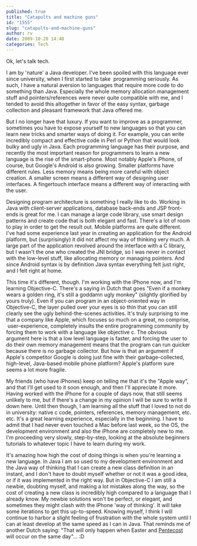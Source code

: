 ```yaml
---
published: true
title: "Catapults and machine guns"
id: "1555"
slug: "catapults-and-machine-guns"
author: rv
date: 2009-10-20 14:48
categories: Tech
---
```

Ok, let's talk tech.

I am by 'nature' a Java developer. I've been spoiled with this language ever since university, when I first started to take  programming seriously. As such, I have a natural aversion to languages that require more code to do something than Java. Especially the whole memory allocation management stuff and pointers/references were never quite compatible with me, and I tended to avoid this altogether in favor of the easy syntax, garbage collection and pleasant framework that Java offered me.

But I no longer have that luxury. If you want to improve as a programmer, sometimes you have to expose yourself to new languages so that you can learn new tricks and smarter ways of doing it. For example, you can write incredibly compact and effective code in Perl or Python that would look bulky and ugly in Java. Each programming language has their purpose, and recently the most important reason for programmers to learn a new language is the rise of the smart-phone. Most notably Apple's iPhone, of course, but Google's Android is also growing. Smaller platforms have different rules. Less memory means being more careful with object creation. A smaller screen means a different way of designing user interfaces. A fingertouch interface means a different way of interacting with the user.

Designing program architecture is something I really like to do. Working in Java with client-server applications, database back-ends and JSP front-ends is great for me. I can manage a large code library, use smart design patterns and create code that is both elegant and fast. There's a lot of room to play in order to get the result out. Mobile platforms are quite different. I've had some experience last year in creating an application for the Android platform, but (surprisingly) it did not affect my way of thinking very much. A large part of the application revolved around the interface with a C library, but I wasn't the one who created the JNI bridge, so I was never in contact with the low-level stuff, like allocating memory or managing pointers. And since Android syntax is by definition Java syntax everything felt just right, and I felt right at home.

This time it's different, though. I'm working with the iPhone now, and I'm learning Objective-C. There's a saying in Dutch that goes "Even if a monkey wears a golden ring, it's still a goddamn ugly monkey" (slightly glorified by yours truly). Even if you can program in an object-oriented way in Objective-C, the layer pulled over your eyes is so thin that you can still clearly see the ugly behind-the-scenes activities. It's truly surprising to me that a company like Apple, which focuses so much on a great, no comprise,  user-experience, completely insults the entire programming community by forcing them to work with a language like objective c. The obvious argument here is that a low level language is faster, and forcing the user to do their own memory management means that the program can run quicker because there is no garbage collector. But how is that an argument if Apple's competitor Google is doing just fine with their garbage-collected, high-level, Java-based mobile phone platform? Apple's platform sure seems a lot more fragile.

My friends (who have iPhones) keep on telling me that it's the "Apple way", and that I'll get used to it soon enough, and then I'll appreciate it more. Having worked with the iPhone for a couple of days now, that still seems unlikely to me, but if there's a change in my opinion I will be sure to write it down here. Until then though, I am learning all the stuff that I loved to not do in university: native c code, pointers, references, memory management, etc. etc. It's a great learning experience, especially in the beginning. I have to admit that I had never even touched a Mac before last week, so the OS, the development environment and also the iPhone are completely new to me. I'm proceeding very slowly, step-by-step, looking at the absolute beginners tutorials to whatever topic I have to learn during my work.

It's amazing how high the cost of doing things is when you're learning a new language. In Java I am so used to my development environment and the Java way of thinking that I can create a new class definition in an instant, and I don't have to doubt myself whether or not it was a good idea, or if it was implemented in the right way. But in Objective-C I am still a newbie, doubting myself, and making a lot mistakes along the way, so the cost of creating a new class is incredibly high compared to a language that I already know. My newbie solutions won't be perfect, or elegant, and sometimes they might clash with the iPhone 'way of thinking'. It will take some iterations to get this up-to-speed. Knowing myself, I think I will continue to harbor a slight feeling of frustration with the whole system until I can at least develop at the same speed as I can in Java. That reminds me of another Dutch saying: "That will only happen when Easter and <a href="https://en.wikipedia.org/wiki/Pinkster" target="_blank">Pentecost </a>will occur on the same day"... :D